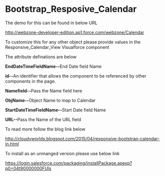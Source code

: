 # Bootstrap_Resposive_Calendar

The demo for this can be found in below URL

http://webzone-developer-edition.ap1.force.com/webzone/Calendar

To customize this for any other object please provide values  in the Responsive_Calendar_View Visualforce component 

The attribute definations are below 

<b>EndDateTimeFieldName--</b>End Date field Name

<b>id--</b>An identifier that allows the component to be referenced by other components in the page.	

<b>Namefield--</b>Pass the Name field here

<b>ObjName--</b>Object Name to map to Calendar	

<b>StartDateTimeFieldName--</b>Start Date field Name

<b>URL--</b>Pass the Name of the URL field

To read more follow the blog link below

http://cloudyworlds.blogspot.com/2015/04/responsive-bootstrap-calendar-in.html

To install as an unmanged version please use below link

https://login.salesforce.com/packaging/installPackage.apexp?p0=04t90000000FUls
